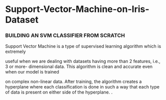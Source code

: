 # Support-Vector-Machine-on-Iris-Dataset

### BUILDING AN SVM CLASSIFIER FROM SCRATCH 
Support Vector Machine is a type of supervised learning algorithm which is extremely

useful when we are dealing with datasets having more than 2 features, i.e., 3 or more-
dimensional data. This algorithm is clean and accurate even when our model is trained

on complex non-linear data. After training, the algorithm creates a hyperplane where
each classification is done in such a way that each type of data is present on either side
of the hyperplane.
.

